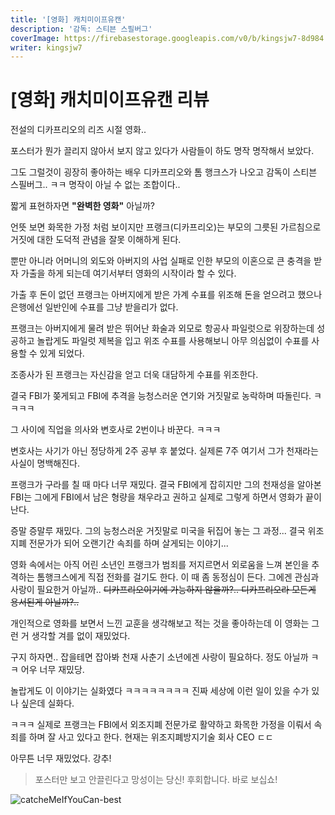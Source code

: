 ```yaml
---
title: '[영화] 캐치미이프유캔'
description: '감독: 스티븐 스필버그'
coverImage: https://firebasestorage.googleapis.com/v0/b/kingsjw7-8d984.appspot.com/o/movie%2FcatchMeIfYouCan1.gif?alt=media&token=898b52c2-12ec-4574-b426-aa70236546c5
writer: kingsjw7
---
```


# [영화] 캐치미이프유캔 리뷰

전설의 디카프리오의 리즈 시절 영화..

포스터가 뭔가 끌리지 않아서 보지 않고 있다가 사람들이 하도 명작 명작해서 보았다.

그도 그럴것이 굉장히 좋아하는 배우 디카프리오와 톰 행크스가 나오고 감독이 스티븐 스필버그.. ㅋㅋ 명작이 아닐 수 없는 조합이다..


짧게 표현하자면 **"완벽한 영화"** 아닐까?

언뜻 보면 화목한 가정 처럼 보이지만 프랭크(디카프리오)는 부모의 그릇된 가르침으로 거짓에 대한 도덕적 관념을 잘못 이해하게 된다.

뿐만 아니라 어머니의 외도와 아버지의 사업 실패로 인한 부모의 이혼으로 큰 충격을 받자 가출을 하게 되는데 여기서부터 영화의 시작이라 할 수 있다.

가출 후 돈이 없던 프랭크는 아버지에게 받은 가계 수표를 위조해 돈을 얻으려고 했으나 은행에선 일반인에 수표를 그냥 받을리가 없다.

프랭크는 아버지에게 물려 받은 뛰어난 화술과 외모로 항공사 파일럿으로 위장하는데 성공하고 놀랍게도 파일럿 제복을 입고 위조 수표를 사용해보니 아무 의심없이 수표를 사용할 수 있게 되었다.

조종사가 된 프랭크는 자신감을 얻고 더욱 대담하게 수표를 위조한다.

결국 FBI가 쫒게되고 FBI에 추격을 능청스러운 연기와 거짓말로 농락하며 따돌린다. ㅋㅋㅋㅋ

그 사이에 직업을 의사와 변호사로 2번이나 바꾼다. ㅋㅋㅋ

변호사는 사기가 아닌 정당하게 2주 공부 후 붙었다. 실제론 7주 여기서 그가 천재라는 사실이 명백해진다.

프랭크가 구라를 칠 때 마다 너무 재밌다. 결국 FBI에게 잡히지만 그의 천재성을 알아본 FBI는 그에게 FBI에서 남은 형량을 채우라고 권하고 실제로 그렇게 하면서 영화가 끝이난다.

증말 증말루 재밌다. 그의 능청스러운 거짓말로 미국을 뒤집어 놓는 그 과정... 결국 위조지폐 전문가가 되어 오랜기간 속죄를 하며 살게되는 이야기...

영화 속에서는 아직 어린 소년인 프랭크가 범죄를 저지르면서 외로움을 느껴 본인을 추격하는 톰행크스에게 직접 전화를 걸기도 한다. 이 때 좀 동정심이 든다. 그에겐 관심과 사랑이 필요한거 아닐까.. ~~디카프리오이기에 가능하지 않을까?.. 디카프리오라 모든게 용서된게 아닐까?..~~


개인적으로 영화를 보면서 느낀 교훈을 생각해보고 적는 것을 좋아하는데 이 영화는 그런 거 생각할 겨를 없이 재밌었다.

구지 하자면.. 잡을테면 잡아봐 천재 사춘기 소년에겐 사랑이 필요하다. 정도 아닐까 ㅋㅋ 어우 너무 재밌당.


놀랍게도 이 이야기는 실화였다 ㅋㅋㅋㅋㅋㅋㅋㅋ 진짜 세상에 이런 일이 있을 수가 있나 싶은데 실화다.

ㅋㅋㅋ 실제로 프랭크는 FBI에서 외조지폐 전문가로 활약하고 화목한 가정을 이뤄서 속죄를 하며 잘 사고 있다고 한다. 현재는 위조지폐방지기술 회사 CEO ㄷㄷ

아무튼 너무 재밌었다. 강추!

> 포스터만 보고 안끌린다고 망성이는 당신! 후회합니다. 바로 보십쇼!

![catcheMeIfYouCan-best](https://firebasestorage.googleapis.com/v0/b/kingsjw7-8d984.appspot.com/o/movie%2FcatchMeIfYouCan2.jpeg?alt=media&token=50bf2ce5-2b54-4924-bf83-78b0b196e040)